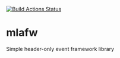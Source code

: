 [![Build Actions Status](https://github.com/mattilaa/mlafw/actions/workflows/cmake.yml/badge.svg)](https://github.com/mattilaa/mlafw/actions/workflows/cmake.yml)

# mlafw
Simple header-only event framework library
